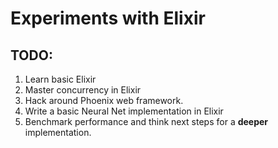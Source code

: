 # Experiments with Elixir

## TODO:

1. Learn basic Elixir
2. Master concurrency in Elixir
3. Hack around Phoenix web framework.
4. Write a basic Neural Net implementation in  Elixir
5. Benchmark performance and think next steps for a **deeper** implementation.
